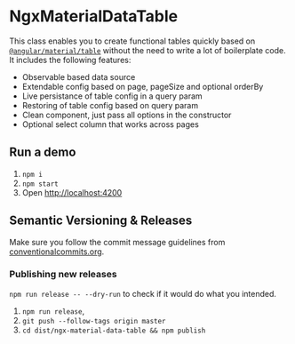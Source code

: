 # NgxMaterialDataTable

This class enables you to create functional tables quickly based on
[`@angular/material/table`](https://material.angular.io/components/table)
without the need to write a lot of boilerplate code.
It includes the following features:

- Observable based data source
- Extendable config based on page, pageSize and optional orderBy
- Live persistance of table config in a query param
- Restoring of table config based on query param
- Clean component, just pass all options in the constructor
- Optional select column that works across pages

## Run a demo

1. `npm i`
2. `npm start`
3. Open [http://localhost:4200](http://localhost:4200)

## Semantic Versioning & Releases

Make sure you follow the commit message guidelines from
[conventionalcommits.org](https://www.conventionalcommits.org).

### Publishing new releases

`npm run release -- --dry-run` to check if it would do what you intended.

1. `npm run release`,
2. `git push --follow-tags origin master`
3. `cd dist/ngx-material-data-table && npm publish`

